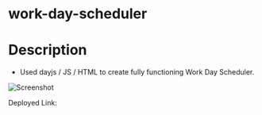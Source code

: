 # work-day-scheduler

# Description

- Used dayjs / JS / HTML to create fully functioning Work Day Scheduler.

![Screenshot]()

Deployed Link: 